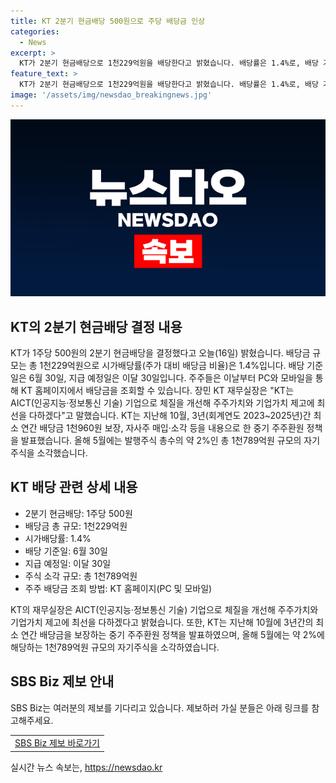 ```yaml
---
title: KT 2분기 현금배당 500원으로 주당 배당금 인상
categories:
  - News
excerpt: >
  KT가 2분기 현금배당으로 1천229억원을 배당한다고 밝혔습니다. 배당률은 1.4%로, 배당 기준일은 6월 30일, 지급 예정일은 이달 30일입니다. KT는 지난해 중기 주주환원 정책 발표로 주주가치 제고에 주력하며, AICT 기업으로의 전환을 강조했습니다. 이에 대한 자세한 내용은 KT 홈페이지에서 확인할 수 있습니다. 또한, 올해 5월에는 1천789억원 규모의 자기주식을 소각하는 등 투자자들에게 긍정적인 신호를 보내고 있습니다. SBS Biz에서 당신의 제보를 기다리고 있습니다.
feature_text: >
  KT가 2분기 현금배당으로 1천229억원을 배당한다고 밝혔습니다. 배당률은 1.4%로, 배당 기준일은 6월 30일, 지급 예정일은 이달 30일입니다. KT는 지난해 중기 주주환원 정책 발표로 주주가치 제고에 주력하며, AICT 기업으로의 전환을 강조했습니다. 이에 대한 자세한 내용은 KT 홈페이지에서 확인할 수 있습니다. 또한, 올해 5월에는 1천789억원 규모의 자기주식을 소각하는 등 투자자들에게 긍정적인 신호를 보내고 있습니다. SBS Biz에서 당신의 제보를 기다리고 있습니다.
image: '/assets/img/newsdao_breakingnews.jpg'
---
```


<p><img src="/assets/img/newsdao_breakingnews.jpg" alt="cryptoinkorea 속보" /></p>

<h2 data-ke-size="size26">KT의 2분기 현금배당 결정 내용</h2>

<p>KT가 1주당 500원의 2분기 현금배당을 결정했다고 오늘(16일) 밝혔습니다. 배당금 규모는 총 1천229억원으로 시가배당률(주가 대비 배당금 비율)은 1.4%입니다. 배당 기준일은 6월 30일, 지급 예정일은 이달 30일입니다. 주주들은 이날부터 PC와 모바일을 통해 KT 홈페이지에서 배당금을 조회할 수 있습니다. 장민 KT 재무실장은 "KT는 AICT(인공지능·정보통신 기술) 기업으로 체질을 개선해 주주가치와 기업가치 제고에 최선을 다하겠다"고 말했습니다. KT는 지난해 10월, 3년(회계연도 2023~2025년)간 최소 연간 배당금 1천960원 보장, 자사주 매입·소각 등을 내용으로 한 중기 주주환원 정책을 발표했습니다. 올해 5월에는 발행주식 총수의 약 2%인 총 1천789억원 규모의 자기주식을 소각했습니다.</p>

<p data-ke-size="size16"></p>

<h2 data-ke-size="size26">KT 배당 관련 상세 내용</h2>

<ul>
    <li>2분기 현금배당: 1주당 500원</li>
    <li>배당금 총 규모: 1천229억원</li>
    <li>시가배당률: 1.4%</li>
    <li>배당 기준일: 6월 30일</li>
    <li>지급 예정일: 이달 30일</li>
    <li>주식 소각 규모: 총 1천789억원</li>
    <li>주주 배당금 조회 방법: KT 홈페이지(PC 및 모바일)</li>
</ul>

<p data-ke-size="size16">KT의 재무실장은 AICT(인공지능·정보통신 기술) 기업으로 체질을 개선해 주주가치와 기업가치 제고에 최선을 다하겠다고 밝혔습니다. 또한, KT는 지난해 10월에 3년간의 최소 연간 배당금을 보장하는 중기 주주환원 정책을 발표하였으며, 올해 5월에는 약 2%에 해당하는 1천789억원 규모의 자기주식을 소각하였습니다.</p>

<h2 data-ke-size="size26">SBS Biz 제보 안내</h2>

<p>SBS Biz는 여러분의 제보를 기다리고 있습니다. 제보하러 가실 분들은 아래 링크를 참고해주세요.</p>

<table>
    <tr>
        <td style="text-align: center; height: 17px;"><a href="https://url.kr/9pghjn">SBS Biz 제보 바로가기</a></td>
    </tr>
</table>

<p data-ke-size="size16"></p>
실시간 뉴스 속보는, <a href="https://newsdao.kr" rel="dofollow">https://newsdao.kr</a>


